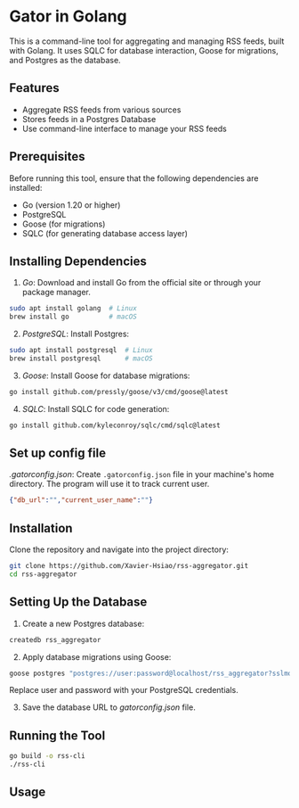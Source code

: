 # Gator in Golang
This is a command-line tool for aggregating and managing RSS feeds, built with Golang. It uses SQLC for database interaction, Goose for migrations, and Postgres as the database.

## Features
- Aggregate RSS feeds from various sources
- Stores feeds in a Postgres Database
- Use command-line interface to manage your RSS feeds

## Prerequisites
Before running this tool, ensure that the following dependencies are installed:

- Go (version 1.20 or higher)
- PostgreSQL
- Goose (for migrations)
- SQLC (for generating database access layer)

## Installing Dependencies
1. *Go*: Download and install Go from the official site or through your package manager.
```bash
sudo apt install golang  # Linux
brew install go          # macOS
```
2. *PostgreSQL*: Install Postgres:
```bash
sudo apt install postgresql  # Linux
brew install postgresql      # macOS
```
3. *Goose*: Install Goose for database migrations:
```bash
go install github.com/pressly/goose/v3/cmd/goose@latest
```
4. *SQLC*: Install SQLC for code generation:
```bash
go install github.com/kyleconroy/sqlc/cmd/sqlc@latest
```

## Set up config file
*.gatorconfig.json*: Create `.gatorconfig.json` file in your machine's home directory. The program will use it to track current user.
```json
{"db_url":"","current_user_name":""}
```

## Installation
Clone the repository and navigate into the project directory:
```bash
git clone https://github.com/Xavier-Hsiao/rss-aggregator.git
cd rss-aggregator
```

## Setting Up the Database
1. Create a new Postgres database:
```bash
createdb rss_aggregator
```

2. Apply database migrations using Goose:
```bash
goose postgres "postgres://user:password@localhost/rss_aggregator?sslmode=disable" up
```
Replace user and password with your PostgreSQL credentials.

3. Save the database URL to *gatorconfig.json* file.

## Running the Tool
```bash
go build -o rss-cli
./rss-cli
```

## Usage




